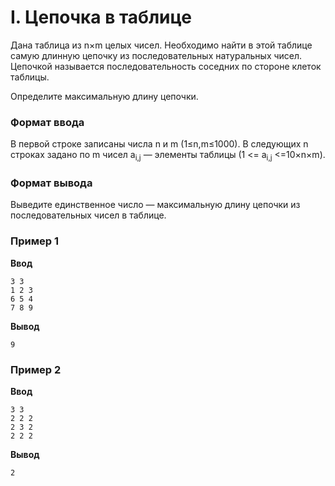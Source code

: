 # I. Цепочка в таблице

Дана таблица из n×m целых чисел. Необходимо найти в этой таблице самую длинную цепочку из последовательных натуральных
чисел. Цепочкой называется последовательность соседних по стороне клеток таблицы.

Определите максимальную длину цепочки.

### Формат ввода

В первой строке записаны числа n и m (1≤n,m≤1000). В следующих n строках задано по m чисел a<sub>i,j</sub> — элементы
таблицы (1 <= a<sub>i,j</sub> <=10×n×m).

### Формат вывода

Выведите единственное число — максимальную длину цепочки из последовательных чисел в таблице.

### Пример 1

**Ввод**

```
3 3
1 2 3
6 5 4
7 8 9
``` 

**Вывод**

```
9
```

### Пример 2

**Ввод**

```
3 3
2 2 2
2 3 2
2 2 2
``` 

**Вывод**

```
2
```

